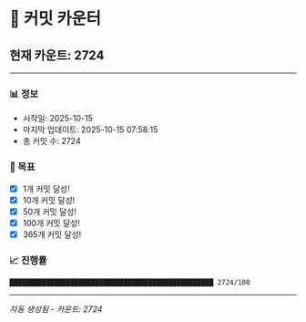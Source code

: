 # 🔢 커밋 카운터

## 현재 카운트: 2724

---

### 📊 정보
- 시작일: 2025-10-15
- 마지막 업데이트: 2025-10-15 07:58:15
- 총 커밋 수: 2724

### 🎯 목표
- [x] 1개 커밋 달성!
- [x] 10개 커밋 달성!
- [x] 50개 커밋 달성!
- [x] 100개 커밋 달성!
- [x] 365개 커밋 달성!

### 📈 진행률
```
██████████████████████████████████████████████████ 2724/100
```

---
*자동 생성됨 - 카운트: 2724*
